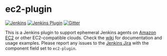 # ec2-plugin

[![Jenkins](https://ci.jenkins.io/job/Plugins/job/ec2-plugin/job/master/badge/icon)](https://ci.jenkins.io/job/Plugins/job/ec2-plugin/job/master/)
[![Jenkins Plugin](https://img.shields.io/jenkins/plugin/v/ec2.svg)](https://plugins.jenkins.io/ec2)
[![Gitter](https://badges.gitter.im/ec2-plugin/Lobby.svg)](https://gitter.im/ec2-plugin/Lobby?utm_source=badge&utm_medium=badge&utm_campaign=pr-badge&utm_content=badge)

This is a Jenkins plugin to support ephemeral Jenkins agents on [Amazon EC2](https://aws.amazon.com/ec2/) or other EC2-compatible clouds.
Check the [wiki](https://wiki.jenkins.io/display/JENKINS/Amazon+EC2+Plugin) for documentation and usage examples.
Please report any issues to the [Jenkins Jira](https://issues.jenkins-ci.org/) with the component field set to `ec2-plugin`.
